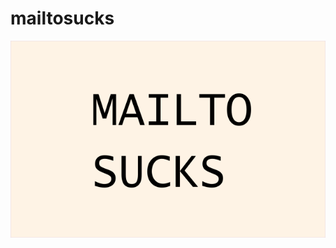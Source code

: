 # mailtosucks
![mailtosucks](https://github.com/TedisAgolli/mailtosucks/raw/master/mailtosucks.png)
